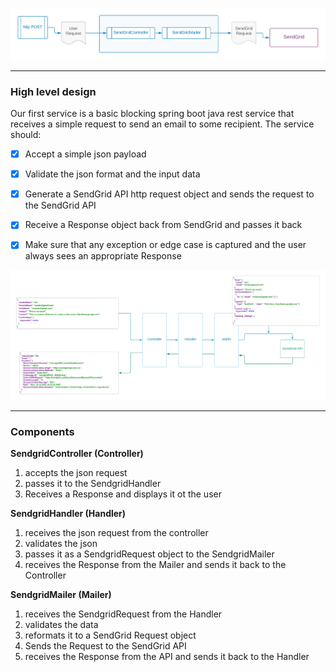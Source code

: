


![](../../.gitbook/assets/sendgrid-mailer.png)



---
### High level design
Our first service is a basic blocking spring boot java rest service that receives a simple request to send an email to some recipient.  The service should:

* [x] Accept a simple json payload
* [x] Validate the json format and the input data
* [x] Generate a SendGrid API http request object and sends the request to the SendGrid API
* [x] Receive a Response object back from SendGrid and passes it back 
* [x] Make sure that any exception or edge case is captured and the user always sees an appropriate Response


![](../../.gitbook/assets/mailer-overview.png)

---

### Components


**SendgridController (Controller)**
  1. accepts the json request
  2. passes it to the SendgridHandler
  3. Receives a Response and displays it ot the user

**SendgridHandler (Handler)**
  1. receives the json request from the controller
  2. validates the json
  3. passes it as a SendgridRequest object to the SendgridMailer
  4. receives the Response from the Mailer and sends it back to the Controller

**SendgridMailer (Mailer)**
1. receives the SendgridRequest from the Handler
2. validates the data
3. reformats it to a SendGrid Request object
4. Sends the Request to the SendGrid API
5. receives the Response from the API and sends it back to the Handler


